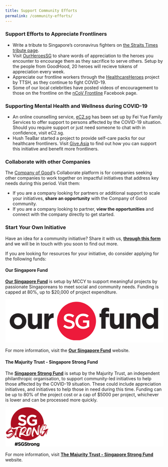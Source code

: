```yaml
---
title: Support Community Efforts
permalink: /community-efforts/
---
```


### Support Efforts to Appreciate Frontliners
- Write a tribute to Singapore’s coronavirus fighters on [the Straits Times tribute page](https://www.straitstimes.com/multimedia/graphics/2020/02/tribute-coronaviurus-fighters/index.html).
- Visit [OurHeroesSG](https://heroes.goodhood.sg/heroes) to share words of appreciation to the heroes you encounter to encourage them as they sacrifice to serve others. Setup by the people from GoodHood, 20 heroes will recieve tokens of appreciation every week.  
- Appreciate our frontline workers through the [HealthcareHeroes](/media/HealthcareHeroes.pdf/) project by TTSH, as they continue to fight COVID-19.
- Some of our local celebrities have posted videos of encouragement to those on the frontline on the [nCoV Frontline](https://www.facebook.com/nCoVfrontline/) Facebook page.

### Supporting Mental Health and Wellness during COVID-19
- An online counselling service, [eC2.sg](https://www.ec2.sg) has been set up by Fei Yue Family Services to offer support to persons affected by the COVID-19 situation. Should you require support or just need someone to chat with in confidence, visit eC2.sg.
- Hush TeaBar started a project to provide self-care packs for our healthcare frontliners. Visit [Give.Asia](https://give.asia/campaign/sgunited#/) to find out how you can support this initiative and benefit more frontliners.

### Collaborate with other Companies
The [Company of Good](www.companyofgood.sg/collaborate)’s Collaborate platform is for companies seeking other companies to work together on impactful initiatives that address key needs during this period. Visit them:
- If you are a company looking for partners or additional support to scale your initiatives, **share an opportunity** with the Company of Good community.
- If you are a company looking to partner, **view the opportunities** and connect with the company directly to get started. 

### Start Your Own Initiative
Have an idea for a community initiative? Share it with us, **[through this form](https://go.gov.sg/sgunitedform)** and we will be in touch with you soon to find out more. 

If you are looking for resources for your initiative, do consider applying for the following funds: 

#### Our Singapore Fund 
 **[Our Singapore Fund](https://www.sg/oursingaporefund)** is setup by MCCY to support meaningful projects by passionate Singaporeans to meet social and community needs. Funding is capped at 80%, up to $20,000 of project expenditure.
 
[![OurSG](/images/osf.jpg)](https://www.sg/oursingaporefund)

For more information, visit the **[Our Singapore Fund](https://www.sg/oursingaporefund)** website.

#### The Majurity Trust - Singapore Strong Fund
The **[Singapore Strong Fund](https://www.majurity.sg/sgstrong)** is setup by the Majurity Trust, an independent philanthropic organisation, to support community-led initiatives to help those affected by the COVID-19 situation. These could include appreciation initiatives, and initiatives to help those in need during this time. Funding can be up to 80% of the project cost or a cap of $5000 per project, whichever is lower and can be processed more quickly. 

[![SGStrong](/images/SGStrongW.jpg)](https://www.majurity.sg/sgstrong)

For more information, visit **[The Majurity Trust - Singapore Strong Fund](https://www.majurity.sg/sgstrong)** website.
